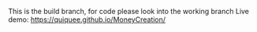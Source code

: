 This is the build branch, for code please look into the working branch
Live demo: https://quiquee.github.io/MoneyCreation/
